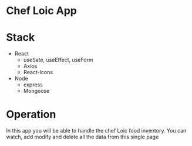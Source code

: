 # Chef Loic App

# Stack

- React
  - useSate, useEffect, useForm
  - Axios
  - React-Icons
- Node
  - express
  - Mongoose

# Operation

In this app you will be able to handle the chef Loic food inventory.
You can watch, add modify and delete all the data from this single page
